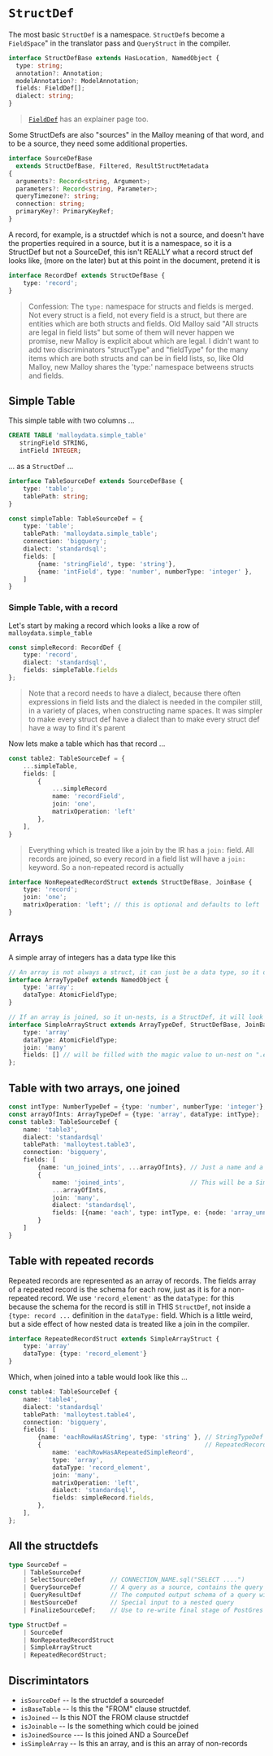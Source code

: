# `StructDef`

The most basic `StructDef` is a namespace. `StructDef`s become a `FieldSpace`" in the translator pass and `QueryStruct` in the compiler.

```TypeScript
interface StructDefBase extends HasLocation, NamedObject {
  type: string;
  annotation?: Annotation;
  modelAnnotation?: ModelAnnotation;
  fields: FieldDef[];
  dialect: string;
}
```

> [`FieldDef`](fielddef.md) has an explainer page too.

Some StructDefs are also "sources" in the Malloy meaning of that word, and to be a source, they need some additional properties.

```TypeScript
interface SourceDefBase
  extends StructDefBase, Filtered, ResultStructMetadata
{
  arguments?: Record<string, Argument>;
  parameters?: Record<string, Parameter>;
  queryTimezone?: string;
  connection: string;
  primaryKey?: PrimaryKeyRef;
}
```

A record, for example, is a structdef which is not a source, and doesn't have the properties required in a source, but it is a namespace, so it is a StructDef but not a SourceDef, this isn't REALLY what a record struct def looks like, (more on the later) but at this point in the document, pretend it is

```TypeScript
interface RecordDef extends StructDefBase {
    type: 'record';
}
```

> Confession: The `type:` namespace for structs and fields is merged. Not every struct is a field, not every field is a struct, but there are entities which are both structs and fields. Old Malloy said "All structs are legal in field lists" but some of them will never happen we promise,
new Malloy is explicit about which are legal. I didn't want to add two discriminators "structType" and "fieldType" for the many items which are both structs and can be in field lists, so, like Old Malloy, new Malloy shares the 'type:' namespace betweens structs and fields.

## Simple Table

This simple table with two columns ...

```SQL
CREATE TABLE 'malloydata.simple_table'
   stringField STRING,
   intField INTEGER;
```

... as a `StructDef` ...

```TypeScript
interface TableSourceDef extends SourceDefBase {
    type: 'table';
    tablePath: string;
}

const simpleTable: TableSourceDef = {
    type: 'table';
    tablePath: 'malloydata.simple_table';
    connection: 'bigquery';
    dialect: 'standardsql';
    fields: [
        {name: 'stringField', type: 'string'},
        {name: 'intField', type: 'number', numberType: 'integer' },
    ]
}
```

### Simple Table, with a record

Let's start by making a record which looks a like a row of `malloydata.simple_table`

```TypeScript
const simpleRecord: RecordDef {
    type: 'record',
    dialect: 'standardsql',
    fields: simpleTable.fields
};
```

> Note that a record needs to have a dialect, because there often expressions in
> field lists and the dialect is needed in the compiler still, in a variety of
> places, when constructing name spaces. It was simpler to make every struct def
> have a dialect than to make every struct def have a way to find it's parent

Now lets make a table which has that record ...

```TypeScript
const table2: TableSourceDef = {
    ...simpleTable,
    fields: [
        {
            ...simpleRecord
            name: 'recordField',
            join: 'one',
            matrixOperation: 'left'
        },
    ],
}
```

> Everything which is treated like a join by the IR has a `join:` field. All records are joined, so every record in a field list will have a `join:` keyword. So a non-repeated record is actually
```TypeScript
interface NonRepeatedRecordStruct extends StructDefBase, JoinBase {
    type: 'record';
    join: 'one';
    matrixOperation: 'left'; // this is optional and defaults to left
}
```

## Arrays

A simple array of integers has a data type like this

```TypeScript
// An array is not always a struct, it can just be a data type, so it does NOT extend StructDefbase
interface ArrayTypeDef extends NamedObject {
    type: 'array';
    dataType: AtomicFieldType;
}

// If an array is joined, so it un-nests, is a StructDef, it will look like this
interface SimpleArrayStruct extends ArrayTypeDef, StructDefBase, JoinBase {
    type: 'array'
    dataType: AtomicFieldType;
    join: 'many'
    fields: [] // will be filled with the magic value to un-nest on ".each"
};
```

## Table with two arrays, one joined

```TypeScript
const intType: NumberTypeDef = {type: 'number', numberType: 'integer'};
const arrayOfInts: ArrayTypeDef = {type: 'array', dataType: intType};
const table3: TableSourceDef {
    name: 'table3',
    dialect: 'standardsql'
    tablePath: 'malloytest.table3',
    connection: 'bigquery',
    fields: [
        {name: 'un_joined_ints', ...arrayOfInts}, // Just a name and a type, not a struct, no fields
        {
            name: 'joined_ints',                  // This will be a SimpleArrayStruct
            ...arrayOfInts,
            join: 'many',
            dialect: 'standardsql',
            fields: [{name: 'each', type: intType, e: {node: 'array_unnest', arrayName: 'joined_ints' }}],
        }
    ]
}
```

## Table with repeated records

Repeated records are represented as an array of records. The fields array of a repeated record is
the schema for each row, just as it is for a non-repeated record. We use `'record_element'` as the `dataType:` for this because the schema for the record is still in THIS `StructDef`, not inside a `{type: record ...`
definition in the `dataType:` field. Which is a little weird, but a side effect of how nested data is
treated like a join in the compiler.

```TypeScript
interface RepeatedRecordStruct extends SimpleArrayStruct {
    type: 'array'
    dataType: {type: 'record_element'}
}
```

Which, when joined into a table would look like this ...

```TypeScript
const table4: TableSourceDef {
    name: 'table4',
    dialect: 'standardsql'
    tablePath: 'malloytest.table4',
    connection: 'bigquery',
    fields: [
        {name: 'eachRowHasAString', type: 'string' }, // StringTypeDef & FieldDefBase
        {                                             // RepeatedRecordStruct & FieldDefBase
            name: 'eachRowHasARepeatedSimpleReord',
            type: 'array',
            dataType: 'record_element',
            join: 'many',
            matrixOperation: 'left',
            dialect: 'standardsql',
            fields: simpleRecord.fields,
        },
    ],
};
```

## All the structdefs

```TypeScript
type SourceDef =
    | TableSourceDef
    | SelectSourceDef       // CONNECTION_NAME.sql("SELECT ....")
    | QuerySourceDef        // A query as a source, contains the query
    | QueryResultDef        // The computed output schema of a query without the query
    | NestSourceDef         // Special input to a nested query
    | FinalizeSourceDef;    // Use to re-write final stage of PostGres queries

type StructDef =
    | SourceDef
    | NonRepeatedRecordStruct
    | SimpleArrayStruct
    | RepeatedRecordStruct;
```

## Discrimintators

* `isSourceDef` -- Is the structdef a sourcedef
* `isBaseTable` -- Is this the "FROM" clause structdef.
* `isJoined` -- Is this NOT the FROM clause structdef
* `isJoinable` -- Is the something which could be joined
* `isJoinedSource` --- Is this joined AND a SourceDef
* `isSimpleArray` -- Is this an array, and is this an array of non-records
